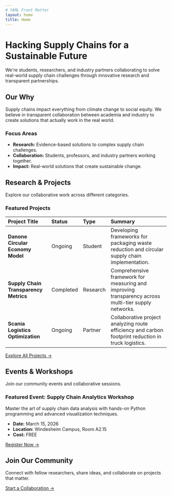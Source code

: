 ```yaml
---
# YAML Front Matter
layout: home
title: Home
---
```


# Hacking Supply Chains for a Sustainable Future

We're students, researchers, and industry partners collaborating to solve real-world supply chain challenges through innovative research and transparent partnerships.

## Our Why

Supply chains impact everything from climate change to social equity. We believe in transparent collaboration between academia and industry to create solutions that actually work in the real world.

### Focus Areas

* **Research:** Evidence-based solutions to complex supply chain challenges.
* **Collaboration:** Students, professors, and industry partners working together.
* **Impact:** Real-world solutions that create sustainable change.

## Research & Projects

Explore our collaborative work across different categories.

### Featured Projects

| Project Title | Status | Type | Summary |
| :--- | :--- | :--- | :--- |
| **Danone Circular Economy Model** | Ongoing | Student | Developing frameworks for packaging waste reduction and circular supply chain implementation. |
| **Supply Chain Transparency Metrics** | Completed | Research | Comprehensive framework for measuring and improving transparency across multi-tier supply networks. |
| **Scania Logistics Optimization** | Ongoing | Partner | Collaborative project analyzing route efficiency and carbon footprint reduction in truck logistics. |

[Explore All Projects →](#research)

## Events & Workshops

Join our community events and collaborative sessions.

### Featured Event: Supply Chain Analytics Workshop

Master the art of supply chain data analysis with hands-on Python programming and advanced visualization techniques.

* **Date:** March 15, 2026
* **Location:** Windesheim Campus, Room A2.15
* **Cost:** FREE

[Register Now →](#events)

## Join Our Community

Connect with fellow researchers, share ideas, and collaborate on projects that matter.

[Start a Collaboration →](#contact)
